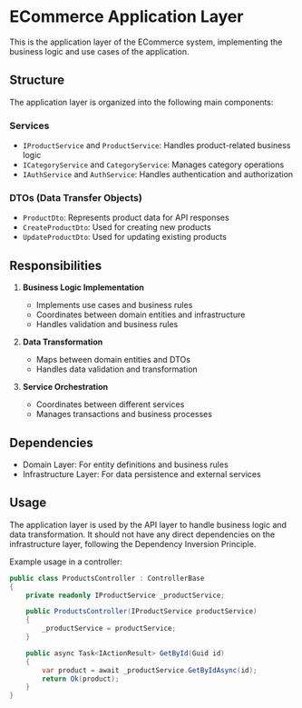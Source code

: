 # ECommerce Application Layer

This is the application layer of the ECommerce system, implementing the business logic and use cases of the application.

## Structure

The application layer is organized into the following main components:

### Services
- `IProductService` and `ProductService`: Handles product-related business logic
- `ICategoryService` and `CategoryService`: Manages category operations
- `IAuthService` and `AuthService`: Handles authentication and authorization

### DTOs (Data Transfer Objects)
- `ProductDto`: Represents product data for API responses
- `CreateProductDto`: Used for creating new products
- `UpdateProductDto`: Used for updating existing products

## Responsibilities

1. **Business Logic Implementation**
   - Implements use cases and business rules
   - Coordinates between domain entities and infrastructure
   - Handles validation and business rules

2. **Data Transformation**
   - Maps between domain entities and DTOs
   - Handles data validation and transformation

3. **Service Orchestration**
   - Coordinates between different services
   - Manages transactions and business processes

## Dependencies

- Domain Layer: For entity definitions and business rules
- Infrastructure Layer: For data persistence and external services

## Usage

The application layer is used by the API layer to handle business logic and data transformation. It should not have any direct dependencies on the infrastructure layer, following the Dependency Inversion Principle.

Example usage in a controller:

```csharp
public class ProductsController : ControllerBase
{
    private readonly IProductService _productService;

    public ProductsController(IProductService productService)
    {
        _productService = productService;
    }

    public async Task<IActionResult> GetById(Guid id)
    {
        var product = await _productService.GetByIdAsync(id);
        return Ok(product);
    }
}
``` 